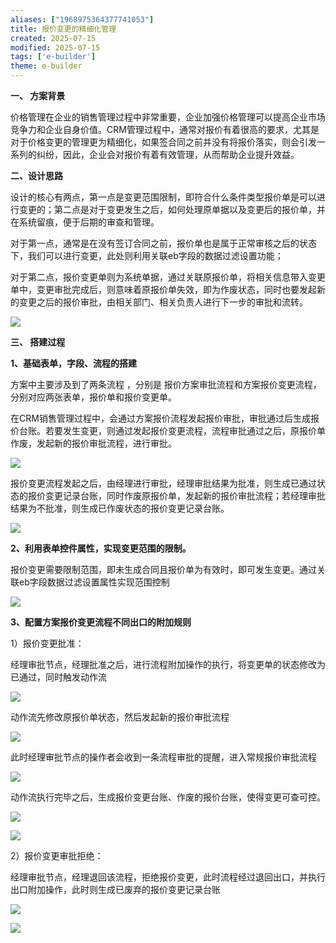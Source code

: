 ```yaml
---
aliases: ["1968975364377741053"]
title: 报价变更的精细化管理
created: 2025-07-15
modified: 2025-07-15
tags: ['e-builder']
theme: e-builder
---
```


**一、 方案背景**

价格管理在企业的销售管理过程中非常重要，企业加强价格管理可以提高企业市场竞争力和企业自身价值。CRM管理过程中，通常对报价有着很高的要求，尤其是对于价格变更的管理更为精细化，如果签合同之前并没有将报价落实，则会引发一系列的纠纷，因此，企业会对报价有着有效管理，从而帮助企业提升效益。

**二、设计思路**

设计的核心有两点，第一点是变更范围限制，即符合什么条件类型报价单是可以进行变更的；第二点是对于变更发生之后，如何处理原单据以及变更后的报价单，并在系统留痕，便于后期的审查和管理。

对于第一点，通常是在没有签订合同之前，报价单也是属于正常审核之后的状态下，我们可以进行变更，此处则利用关联eb字段的数据过滤设置功能；

对于第二点，报价变更单则为系统单据，通过关联原报价单，将相关信息带入变更单中，变更审批完成后，则意味着原报价单失效，即为作废状态，同时也要发起新的变更之后的报价审批，由相关部门、相关负责人进行下一步的审批和流转。

![](cdc6970506c1462cdd8fb132cbed34e6.jpg)

**三、 搭建过程**

**1、基础表单，字段、流程的搭建**

方案中主要涉及到了两条流程 ，分别是 报价方案审批流程和方案报价变更流程，分别对应两张表单，报价单和报价变更单。

在CRM销售管理过程中，会通过方案报价流程发起报价审批，审批通过后生成报价台账。若要发生变更，则通过发起报价变更流程，流程审批通过之后，原报价单作废，发起新的报价审批流程，进行审批。

![](d4f1ce45c7167cad7ddb37c626fce44f.jpg)

报价变更流程发起之后，由经理进行审批，经理审批结果为批准，则生成已通过状态的报价变更记录台账，同时作废原报价单，发起新的报价审批流程；若经理审批结果为不批准，则生成已作废状态的报价变更记录台账。

![](0b2de7ae04f4c6f111a7aa2c86632d12.jpg)

**2、利用表单控件属性，实现变更范围的限制。**

报价变更需要限制范围，即未生成合同且报价单为有效时，即可发生变更。通过关联eb字段数据过滤设置属性实现范围控制

![](eedc649e7730700d971fd7b2eebaffa9.jpg)

**3、配置方案报价变更流程不同出口的附加规则**

1）报价变更批准：

经理审批节点，经理批准之后，进行流程附加操作的执行，将变更单的状态修改为已通过，同时触发动作流

![](4b19c9384961cd1b237c9066c75c959f.jpg)

动作流先修改原报价单状态，然后发起新的报价审批流程

![](cf1a552b44757253b7a088cd527ffdb6.jpg)

此时经理审批节点的操作者会收到一条流程审批的提醒，进入常规报价审批流程

![](dec73271f1cc79787f5ef48141d8f67f.jpg)

动作流执行完毕之后，生成报价变更台账、作废的报价台账，使得变更可查可控。

![](c557d3a2c196e6605b5f4c8c1ccb836c.jpg)

![](64393ad4b979d5ba31180c849cc6bbc0.jpg)

2）报价变更审批拒绝：

经理审批节点，经理退回该流程，拒绝报价变更，此时流程经过退回出口，并执行出口附加操作，此时则生成已废弃的报价变更记录台账

![](de93c8dba8640d0a7a59d2fa36a0f973.jpg)

![](0527780d66af95cfc862ae0858731692.jpg)